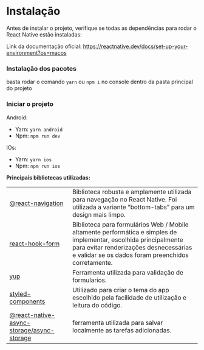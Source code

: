 # Instalação

Antes de instalar o projeto, verifique se todas as dependências para rodar o React Native estão instaladas:

Link da documentação oficial: https://reactnative.dev/docs/set-up-your-environment?os=macos

### **Instalação dos pacotes**

basta rodar o comando `yarn` ou `npm i`  no console dentro da pasta principal do projeto

### **Iniciar o projeto**

Android:

- Yarn: `yarn android`
- Npm: `npm run dev`

IOs:

- Yarn: `yarn ios`
- Npm: `npm run ios`

**Principais bibliotecas utilizadas:**

|  |  |
| -- | -- |
| [@react-navigation](https://reactnavigation.org/) | Biblioteca robusta e amplamente utilizada para navegação no React Native. Foi utilizada a variante “bottom-tabs” para um design mais limpo. |
| [react-hook-form](https://www.react-hook-form.com/) | Biblioteca para formulários Web / Mobile altamente performática e simples de implementar, escolhida principalmente para evitar renderizações desnecessárias e validar se os dados foram preenchidos corretamente. |
| [yup](https://github.com/jquense/yup) | Ferramenta utilizada para validação de formularios. |
| [styled-components](https://styled-components.com/) | Utilizado para criar o tema do app escolhido pela facilidade de utilização e leitura do código. |
| [@react-native-async-storage/async-storage](https://github.com/react-native-async-storage/async-storage/tree/main/packages/default-storage) | ferramenta utilizada para salvar localmente as tarefas adicionadas. |

